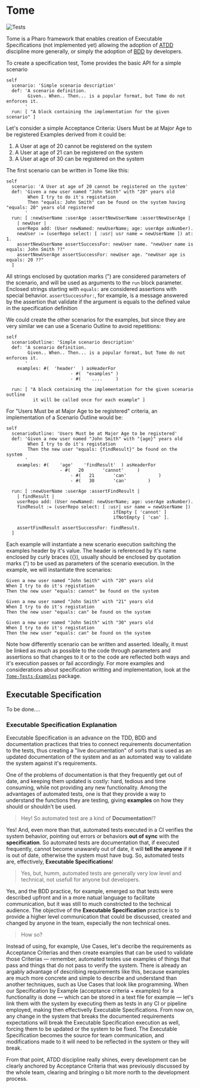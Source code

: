 # Tome

![Tests](https://github.com/vitormcruz/tome/actions/workflows/tome-ci.yml/badge.svg)

Tome is a Pharo framework that enables creation of Executable Specifications (not implemented yet) allowing the adoption of [ATDD](https://en.wikipedia.org/wiki/Acceptance_test-driven_development) discipline more generally, or simply the adoption of [BDD](https://dannorth.net/introducing-bdd/) by developers.

To create a specification test, Tome provides the basic API for a simple scenario

```smalltalk
self
  scenario: 'Simple scenario description'
  def: 'A scenario definition.
        Given.. When.. Then... is a popular format, but Tome do not enforces it.
       '
  run: [ "A block containing the implementation for the given scenario" ]
```

Let's consider a simple Acceptance Criteria: Users Must be at Major Age to be registered
Examples derived from it could be:
  1. A User at age of 20 cannot be registered on the system
  2. A User at age of 21 can be registered on the system
  3. A User at age of 30 can be registered on the system

The first scenario can be written in Tome like this:

```smalltalk
self
  scenario: 'A User at age of 20 cannot be registered on the system'
  def: 'Given a new user named "John Smith" with "20" years old
        When I try to do it's registation
        Then "equals: John Smith" can be found on the system having "equals: 20" years old registered
       '
  run: [ :newUserName :userAge :assertNewUserName :assertNewUserAge |
    | newUser |
    userRepo add: (User newNamed: newUserName; age: userAge asNumber).
    newUser := (userRepo select: [ :usr| usr name = newUserName ]) at: 1.
    assertNewUserName assertSuccessFor: newUser name. "newUser name is equals: John Smith ??"
    assertNewUserAge assertSuccessFor: newUser age. "newUser age is equals: 20 ??"
  ]
```

All strings enclosed by quotation marks (") are considered parameters of the scenario, and will be used as arguments to the `run` block parameter. Enclosed strings starting with `equals:` are considered assertions with special behavior. `assertSuccessFor:`, for example, is a message answered by the assertion that validate if the argument is equals to the defined value in the specification definition

We could create the other scenarios for the examples, but since they are very similar we can use a Scenario Outline to avoid repetitions:

```smalltalk
self
  scenarioOutline: 'Simple scenario description'
  def: 'A scenario definition.
        Given.. When.. Then... is a popular format, but Tome do not enforces it.
       '
	examples: #(  'header'  ) asHeaderFor
						- #(  "examples" )
						- #(    ....     )
					
  run: [ "A block containing the implementation for the given scenario outline
          it will be called once for each example" ]
```

For "Users Must be at Major Age to be registered" criteria, an implementation of a Scenario Outline would be:

```smalltalk
self
  scenarioOutline: 'Users Must be at Major Age to be registered'
  def: 'Given a new user named "John Smith" with "{age}" years old
        When I try to do it's registation
        Then the new user "equals: {findResult}" be found on the system
       '
	examples: #(    'age'    'findResult'  ) asHeaderFor 
	    			- #(   20       'cannot'     )
						- #(   21       'can'   		 )
						- #(   30       'can'        )
					
  run: [ :newUserName :userAge :assertFindResult |
    | findResult |
    userRepo add: (User newNamed: newUserName; age: userAge asNumber).
    findResult := (userRepo select: [ :usr| usr name = newUserName ])
										ifEmpty [ 'cannot' ]
										ifNotEmpty [ 'can' ].

    assertFindResult assertSuccessFor: findResult. 
  ]
```

Each example will instantiate a new scenario execution switching the examples header by it's value. The header is referenced by it's name enclosed by curly braces ({}), usually should be enclosed by quotation marks (") to be used as parameters of the scenario execution. In the example, we will instantiate thre scenarios:

```
Given a new user named "John Smith" with "20" years old
When I try to do it's registation
Then the new user "equals: cannot" be found on the system
```
```
Given a new user named "John Smith" with "21" years old
When I try to do it's registation
Then the new user "equals: can" be found on the system
```
```
Given a new user named "John Smith" with "30" years old
When I try to do it's registation
Then the new user "equals: can" be found on the system
```

Note how differently scenario can be written and asserted. Ideally, it must be linked as much as possible to the code through parameters and assertions so that changes to it or to the code are reflected both ways and it's execution passes or fail accordingly. For more examples and considerations about specification writting and implementation, look at the [`Tome-Tests-Examples`](https://github.com/vitormcruz/tome/tree/develop/pharo/Tome-Tests-Examples) package.


## Executable Specification 

To be done....

### Executable Specification Explanation
Executable Specification is an advance on the TDD, BDD and documentation practices that tries to connect requirements documentation to the tests, thus creating a "live documentation" of sorts that is used as an updated documentation of the system and as an automated way to validate the system against it's requirements. 

One of the problems of documentation is that they frequently get out of date, and keeping them updated is costly: hard, tedious and time consuming, while not providing any new functionality. Among the advantages of automated tests, one is that they provide a way to understand the functions they are testing, giving **examples** on how they should or shouldn't be used.

  > Hey! So automated test are a kind of **Documentation**!?

Yes! And, even more than that, automated tests executed in a CI verifies the system behavior, pointing out errors or behaviors **out of sync** with the **specification**. So automated tests are documentation that, if executed frequently, cannot become unawarely out of date, it will **tell the anyone** if it is out of date, otherwise the system must have bug. So, automated tests are, effectively, **Executable Specifications**!

  > Yes, but, humm, automated tests are generally very low level and technical, not usefull for anyone but developers.

Yes, and the BDD practice, for example, emerged so that tests were described upfront and in a more natual language to facilitate communication, but it was still to much constricted to the technical audience. The objective of the **Executable Specification** practice is to provide a higher level communication that could be discussed, created and changed by anyone in the team, expecially the non technical ones.

  > How so?

Instead of using, for example, Use Cases, let's decribe the requirements as Acceptance Criterias and then create examples that can be used to validate those Criterias — remember, automated testes use examples of things that pass and things that do not pass to verify the system. There is already an argably advantage of describing requirements like this, because examples are much more concrete and simple to describe and understand than another techniques, such as Use Cases that look like programming. When our Specification by Example (acceptance criteria + examples) for a functionality is done — which can be stored in a text file for example — let's link them with the system by executing them as tests in any CI or pipeline employed, making then effectivelly Executable Specifications. From now on, any change in the system that breaks the documented requirements expectations will break the Executable Specification execution as well, forcing them to be updated or the system to be fixed. The Executable Specification becomes the source for team communication, and modifications made to it will need to be reflected in the system or they will break.

From that point, ATDD discipline really shines, every development can be clearly anchored by Acceptance Criteria that was previously discussed by the whole team, clearing and bringing o bit more north to the development process. 

